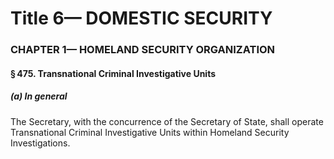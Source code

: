 
# Title 6— DOMESTIC SECURITY
### CHAPTER 1— HOMELAND SECURITY ORGANIZATION
#### § 475. Transnational Criminal Investigative Units
##### (a) In general

The Secretary, with the concurrence of the Secretary of State, shall operate Transnational Criminal Investigative Units within Homeland Security Investigations.
